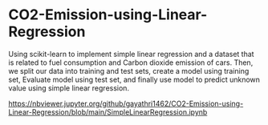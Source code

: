# CO2-Emission-using-Linear-Regression
Using scikit-learn to implement simple linear regression and a dataset that is related to fuel consumption and Carbon dioxide emission of cars. Then, we split our data into training and test sets, create a model using training set, Evaluate model using test set, and finally use model to predict unknown value using simple linear regression.

https://nbviewer.jupyter.org/github/gayathri1462/CO2-Emission-using-Linear-Regression/blob/main/SimpleLinearRegression.ipynb
